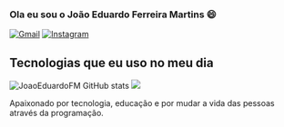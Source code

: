 ### Ola eu sou o João Eduardo Ferreira Martins 😄
[![Gmail](https://img.shields.io/badge/Gmail-D14836?style=for-the-badge&logo=gmail&logoColor=white)](https://dudu.cespa@gmail.com)
[![Instagram](https://img.shields.io/badge/LinkedIn-0077B5?style=for-the-badge&logo=linkedin&logoColor=white)](https://github.com/JoaoEduardoFM)

## Tecnologias que eu uso no meu dia

![JoaoEduardoFM GitHub stats](https://github-readme-stats.vercel.app/api?username=JoaoEduardoFM&show_icons=true&theme=dracula&count_private=true)
<img src="https://github-readme-stats.vercel.app/api/top-langs/?username=JoaoEduardoFM&show_icons=true&hide_border=true&count_private=true&include_all_commits=true&title_color=58aa6ff&icon_color=1f6feb&text_color=c3d1d9&bg_color=22272e&layout=compact" />
</p>

Apaixonado por tecnologia, educação e por mudar a vida das pessoas através da programação.
